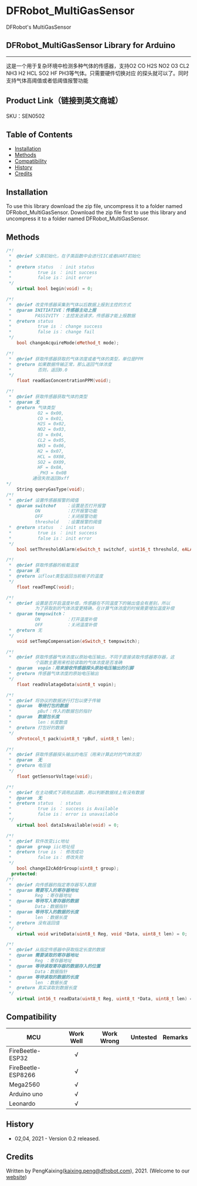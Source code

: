 # DFRobot_MultiGasSensor
DFRobot's MultiGasSensor

## DFRobot_MultiGasSensor Library for Arduino
---------------------------------------------------------
这是一个用于复杂环境中检测多种气体的传感器，支持O2 CO H2S 
NO2 O3 CL2 NH3 H2 HCL SO2 HF PH3等气体。只需要硬件切换对应
的探头就可以了。同时支持气体高阈值或者低阈值报警功能
## Product Link（链接到英文商城）
SKU：SEN0502

## Table of Contents

* [Installation](#installation)
* [Methods](#methods)
* [Compatibility](#compatibility)
* [History](#history)
* [Credits](#credits)

<snippet>
<content>

## Installation

To use this library download the zip file, uncompress it to a folder named DFRobot_MultiGasSensor.
Download the zip file first to use this library and uncompress it to a folder named DFRobot_MultiGasSensor.

## Methods

```C++
/*!
 *  @brief 父类初始化，在子类函数中会进行IIC或者UART初始化
 *
 *  @return status  ： init status
 *          true is ： init success
 *          false is： init error
 */
    virtual bool begin(void) = 0;

/*!
 *  @brief 改变传感器采集到气体以后数据上报到主控的方式
 *  @param INITIATIVE：传感器主动上报
 *         PASSIVITY ：主控发送请求，传感器才能上报数据
 *  @return status
 *          true is ： change success
 *          false is： change fail
 */
    bool changeAcquireMode(eMethod_t mode);

/*!
 *  @brief 获取传感器获取的气体浓度或者气体的类型，单位是PPM
 *  @return 如果数据传输正常，那么返回气体浓度
 *          否则，返回0.0
 */
    float readGasConcentrationPPM(void);

/*!
 *  @brief 获取传感器获取气体的类型
 *  @param 无
 *  @return 气体类型
            O2 = 0x00,
            CO = 0x01,
            H2S = 0x02,
            NO2 = 0x03,
            O3 = 0x04,
            CL2 = 0x05,
            NH3 = 0x06,
            H2 = 0x07,
            HCL = 0X08,
            SO2 = 0X09,
            HF = 0x0A,
            _PH3 = 0x0B
          通信失败返回0xff
*/
    String queryGasType(void);
/*!
 *  @brief 设置传感器报警的阈值
 *  @param switchof    ：设置是否打开报警
           ON          ：打开报警功能
           OFF         ：关闭报警功能
           threshold   ：设置报警的阈值         
 *  @return status  ： init status
 *          true is ： init success
 *          false is： init error
 */
    bool setThresholdAlarm(eSwitch_t switchof, uint16_t threshold, eALA_t alamethod, String gasType);

/*!
 *  @brief 获取传感器的板载温度
 *  @param 无
 *  @return 以float类型返回当前板子的温度
 */
    float readTempC(void);

/*!
 *  @brief 设置是否开启温度补偿，传感器在不同温度下的输出值会有差别，所以
           为了获取到的气体浓度更精确，在计算气体浓度的时候需要增加温度补偿
 *  @param tempswitch：
           ON          ：打开温度补偿
           OFF         ：关闭温度补偿
 *  @return 无
 */
    void setTempCompensation(eSwitch_t tempswitch);

/*!
 *  @brief 获取传感器气体浓度以原始电压输出，不同于直接读取传感器寄存器，这
           个函数主要用来检验读取的气体浓度是否准确
 *  @param  vopin：用来接收传感器探头原始电压输出的引脚
 *  @return 传感器气体浓度的原始电压输出
 */
    float readVolatageData(uint8_t vopin);

/*!
 *  @brief 将协议的数据进行打包以便于传输
 *  @param  等待打包的数据
 *          pBuf：传入的数据包的指针
 *  @param  数据包长度  
 *          len：长度数值
 *  @return 打包好的数据
 */
    sProtocol_t pack(uint8_t *pBuf, uint8_t len);

/*!
 *  @brief 获取传感器探头输出的电压（用来计算此时的气体浓度）
 *  @param  无
 *  @return 电压值
 */
    float getSensorVoltage(void);

/*!
 *  @brief 在主动模式下调用此函数，用以判断数据线上有没有数据
 *  @param  无
 *  @return status  ： status
 *          true is ： success is Available
 *          false is： error is unavailable
 */
    virtual bool dataIsAvailable(void) = 0;

/*!
 *  @brief 软件改变iic地址
 *  @param  group iic地址组
 *  @return true is ： 修改成功
 *          false is： 修改失败
 */
    bool changeI2cAddrGroup(uint8_t group);
  protected:
/*!
 *  @brief 向传感器的指定寄存器写入数据
 *  @param 需要写入的寄存器地址
 *         Reg ：寄存器地址
 *  @param 等待写入寄存器的数据
 *         Data：数据指针
 *  @param 等待写入的数据的长度
 *         len ：数据长度
 *  @return 没有返回值
 */
    virtual void writeData(uint8_t Reg, void *Data, uint8_t len) = 0;

/*!
 *  @brief 从指定传感器中获取指定长度的数据
 *  @param 需要读取的寄存器地址
 *         Reg ：寄存器地址
 *  @param 等待读取寄存器的数据存入的位置
 *         Data：数据指针
 *  @param 等待读取的数据的长度
 *         len ：数据长度
 *  @return 真实读取到数据长度
 */
    virtual int16_t readData(uint8_t Reg, uint8_t *Data, uint8_t len) = 0;
```
## Compatibility

MCU                | Work Well | Work Wrong | Untested  | Remarks
------------------ | :----------: | :----------: | :---------: | -----
FireBeetle-ESP32  |      √       |             |            | 
FireBeetle-ESP8266|      √       |              |             | 
Mega2560  |      √       |             |            | 
Arduino uno |       √      |             |            | 
Leonardo  |      √       |              |             | 




## History

- 02,04, 2021 - Version 0.2 released.


## Credits

Written by PengKaixing(kaixing.peng@dfrobot.com), 2021. (Welcome to our [website](https://www.dfrobot.com/))